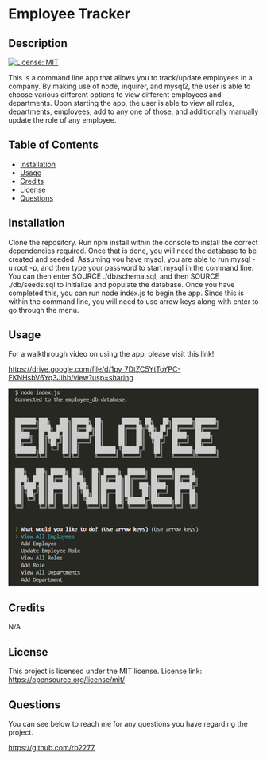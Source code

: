  # Employee Tracker

## Description

[![License: MIT](https://img.shields.io/badge/License-MIT-yellow.svg)](https://opensource.org/licenses/MIT)

This is a command line app that allows you to track/update employees in a company. By making use of node, inquirer, and mysql2, the user is able to choose various different options to view different employees and departments. Upon starting the app, the user is able to view all roles, departments, employees, add to any one of those, and additionally manually update the role of any employee.

## Table of Contents

- [Installation](#installation)
- [Usage](#usage)
- [Credits](#credits)
- [License](#license)
- [Questions](#questions)

## Installation

Clone the repository. Run npm install within the console to install the correct dependencies required. Once that is done, you will need the database to be created and seeded. Assuming you have mysql, you are able to run mysql -u root -p, and then type your password to start mysql in the command line. You can then enter SOURCE ./db/schema.sql, and then  SOURCE ./db/seeds.sql to initialize and populate the database. Once you have completed this, you can run node index.js to begin the app. Since this is within the command line, you will need to use arrow keys along with enter to go through the menu.

## Usage

For a walkthrough video on using the app, please visit this link! 

https://drive.google.com/file/d/1py_7DtZC5YtToYPC-FKNHsbV6Yq3Jihb/view?usp=sharing

![Example Image of the site](./assets/images/image.png)

## Credits

N/A

## License

This project is licensed under the MIT license. License link: https://opensource.org/license/mit/

## Questions

You can see below to reach me for any questions you have regarding the project.

https://github.com/rb2277



